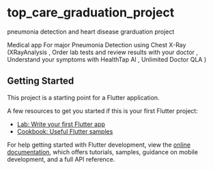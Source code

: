 # top_care_graduation_project

pneumonia detection and heart disease grarduation project

Medical app For major Pneumonia Detection using Chest X-Ray (XRayAnalysis , Order lab tests and review results with your doctor , Understand your symptoms with HealthTap Al , Unlimited Doctor QLA )

## Getting Started

This project is a starting point for a Flutter application.

A few resources to get you started if this is your first Flutter project:

- [Lab: Write your first Flutter app](https://docs.flutter.dev/get-started/codelab)
- [Cookbook: Useful Flutter samples](https://docs.flutter.dev/cookbook)

For help getting started with Flutter development, view the
[online documentation](https://docs.flutter.dev/), which offers tutorials,
samples, guidance on mobile development, and a full API reference.
